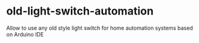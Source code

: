 # old-light-switch-automation
Allow to use any old style light switch for home automation systems based on Arduino IDE
